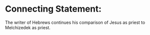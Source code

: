 # Connecting Statement:

The writer of Hebrews continues his comparison of Jesus as priest to Melchizedek as priest.
